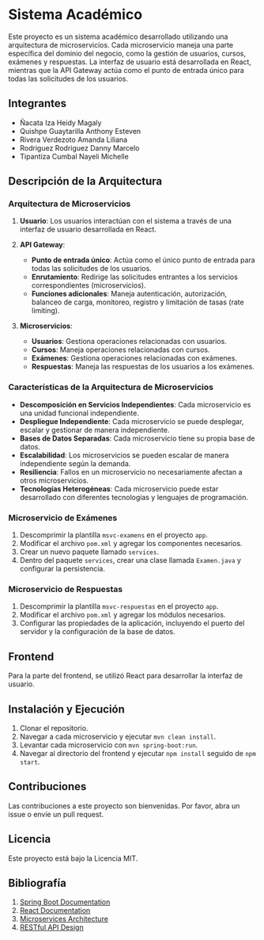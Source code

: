 # Sistema Académico

Este proyecto es un sistema académico desarrollado utilizando una arquitectura de microservicios. Cada microservicio maneja una parte específica del dominio del negocio, como la gestión de usuarios, cursos, exámenes y respuestas. La interfaz de usuario está desarrollada en React, mientras que la API Gateway actúa como el punto de entrada único para todas las solicitudes de los usuarios.

## Integrantes

- Ñacata Iza Heidy Magaly
- Quishpe Guaytarilla Anthony Esteven
- Rivera Verdezoto Amanda Liliana
- Rodriguez Rodriguez Danny Marcelo
- Tipantiza Cumbal Nayeli Michelle

## Descripción de la Arquitectura

### Arquitectura de Microservicios

1. **Usuario**: Los usuarios interactúan con el sistema a través de una interfaz de usuario desarrollada en React.

2. **API Gateway**:
   - **Punto de entrada único**: Actúa como el único punto de entrada para todas las solicitudes de los usuarios.
   - **Enrutamiento**: Redirige las solicitudes entrantes a los servicios correspondientes (microservicios).
   - **Funciones adicionales**: Maneja autenticación, autorización, balanceo de carga, monitoreo, registro y limitación de tasas (rate limiting).

3. **Microservicios**:
   - **Usuarios**: Gestiona operaciones relacionadas con usuarios.
   - **Cursos**: Maneja operaciones relacionadas con cursos.
   - **Exámenes**: Gestiona operaciones relacionadas con exámenes.
   - **Respuestas**: Maneja las respuestas de los usuarios a los exámenes.

### Características de la Arquitectura de Microservicios

- **Descomposición en Servicios Independientes**: Cada microservicio es una unidad funcional independiente.
- **Despliegue Independiente**: Cada microservicio se puede desplegar, escalar y gestionar de manera independiente.
- **Bases de Datos Separadas**: Cada microservicio tiene su propia base de datos.
- **Escalabilidad**: Los microservicios se pueden escalar de manera independiente según la demanda.
- **Resiliencia**: Fallos en un microservicio no necesariamente afectan a otros microservicios.
- **Tecnologías Heterogéneas**: Cada microservicio puede estar desarrollado con diferentes tecnologías y lenguajes de programación.

### Microservicio de Exámenes
1. Descomprimir la plantilla `msvc-examens` en el proyecto `app`.
2. Modificar el archivo `pom.xml` y agregar los componentes necesarios.
3. Crear un nuevo paquete llamado `services`.
4. Dentro del paquete `services`, crear una clase llamada `Examen.java` y configurar la persistencia.

### Microservicio de Respuestas
1. Descomprimir la plantilla `msvc-respuestas` en el proyecto `app`.
2. Modificar el archivo `pom.xml` y agregar los módulos necesarios.
3. Configurar las propiedades de la aplicación, incluyendo el puerto del servidor y la configuración de la base de datos.

## Frontend

Para la parte del frontend, se utilizó React para desarrollar la interfaz de usuario.

## Instalación y Ejecución

1. Clonar el repositorio.
2. Navegar a cada microservicio y ejecutar `mvn clean install`.
3. Levantar cada microservicio con `mvn spring-boot:run`.
4. Navegar al directorio del frontend y ejecutar `npm install` seguido de `npm start`.

## Contribuciones

Las contribuciones a este proyecto son bienvenidas. Por favor, abra un issue o envíe un pull request.

## Licencia

Este proyecto está bajo la Licencia MIT.

## Bibliografía

1. [Spring Boot Documentation](https://docs.spring.io/spring-boot/docs/current/reference/htmlsingle/)
2. [React Documentation](https://reactjs.org/docs/getting-started.html)
3. [Microservices Architecture](https://martinfowler.com/microservices/)
4. [RESTful API Design](https://www.oreilly.com/library/view/building-microservices/9781491950340/)
